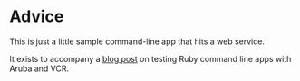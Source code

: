 # Advice

This is just a little sample command-line app that hits a web service. 

It exists to accompany a [blog post](http://georgemcintosh.com) on testing Ruby command line apps with Aruba and VCR.
